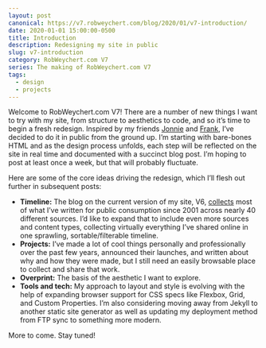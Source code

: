 ```yaml
---
layout: post
canonical: https://v7.robweychert.com/blog/2020/01/v7-introduction/
date: 2020-01-01 15:00:00-0500
title: Introduction
description: Redesigning my site in public
slug: v7-introduction
category: RobWeychert.com V7
series: The making of RobWeychert.com V7
tags:
  - design
  - projects
---
```


Welcome to RobWeychert.com V7! There are a number of new things I want to try with my site, from structure to aesthetics to code, and so it’s time to begin a fresh redesign. Inspired by my friends [Jonnie](https://2020.destroytoday.com/) and [Frank](https://redesign.frankchimero.com/), I’ve decided to do it in public from the ground up. I’m starting with bare-bones HTML and as the design process unfolds, each step will be reflected on the site in real time and documented with a succinct blog post. I’m hoping to post at least once a week, but that will probably fluctuate.

Here are some of the core ideas driving the redesign, which I’ll flesh out further in subsequent posts:

* **Timeline:** The blog on the current version of my site, V6, [collects](https://v6.robweychert.com/blog/) most of what I’ve written for public consumption since 2001 across nearly 40 different sources. I’d like to expand that to include even more sources and content types, collecting virtually everything I’ve shared online in one sprawling, sortable/filterable timeline.
* **Projects:** I’ve made a lot of cool things personally and professionally over the past few years, announced their launches, and written about why and how they were made, but I still need an easily browsable place to collect and share that work.
* **Overprint:** The basis of the aesthetic I want to explore.
* **Tools and tech:** My approach to layout and style is evolving with the help of expanding browser support for CSS specs like Flexbox, Grid, and Custom Properties. I’m also considering moving away from Jekyll to another static site generator as well as updating my deployment method from FTP sync to something more modern.

More to come. Stay tuned!